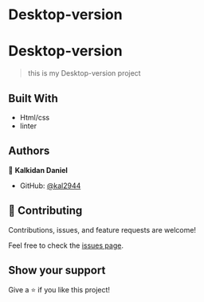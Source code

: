 # Desktop-version



# Desktop-version

> this is my Desktop-version project


## Built With

- Html/css
- linter




## Authors

👤 **Kalkidan Daniel**

- GitHub: [@kal2944](https://github.com/kal2944)


## 🤝 Contributing

Contributions, issues, and feature requests are welcome!

Feel free to check the [issues page](../../issues/).

## Show your support

Give a ⭐️ if you like this project!




